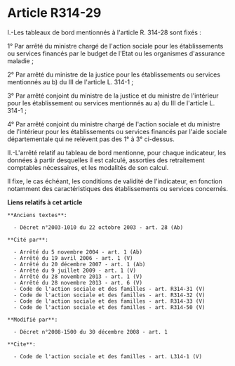 # Article R314-29

I.-Les tableaux de bord mentionnés à l'article R. 314-28 sont fixés : 

1° Par arrêté du ministre chargé de l'action sociale pour les établissements ou services financés par le budget de l'Etat ou
les organismes d'assurance maladie ; 

2° Par arrêté du ministre de la justice pour les établissements ou services mentionnés au b) du III de l'article L. 314-1 ; 

3° Par arrêté conjoint du ministre de la justice et du ministre de l'intérieur pour les établissement ou services mentionnés
au a) du III de l'article L. 314-1 ; 

4° Par arrêté conjoint du ministre chargé de l'action sociale et du ministre de l'intérieur pour les établissements ou
services financés par l'aide sociale départementale qui ne relèvent pas des 1° à 3° ci-dessus. 

II.-L'arrêté relatif au tableau de bord mentionne, pour chaque indicateur, les données à partir desquelles il est calculé,
assorties des retraitement comptables nécessaires, et les modalités de son calcul. 

Il fixe, le cas échéant, les conditions de validité de l'indicateur, en fonction notamment des caractéristiques des
établissements ou services concernés.

**Liens relatifs à cet article**

	**Anciens textes**:

	  - Décret n°2003-1010 du 22 octobre 2003 - art. 28 (Ab)

	**Cité par**:

	  - Arrêté du 5 novembre 2004 - art. 1 (Ab)
	  - Arrêté du 19 avril 2006 - art. 1 (V)
	  - Arrêté du 20 décembre 2007 - art. 1 (Ab)
	  - Arrêté du 9 juillet 2009 - art. 1 (V)
	  - Arrêté du 28 novembre 2013 - art. 1 (V)
	  - Arrêté du 28 novembre 2013 - art. 6 (V)
	  - Code de l'action sociale et des familles - art. R314-31 (V)
	  - Code de l'action sociale et des familles - art. R314-32 (V)
	  - Code de l'action sociale et des familles - art. R314-33 (V)
	  - Code de l'action sociale et des familles - art. R314-50 (V)

	**Modifié par**:

	  - Décret n°2008-1500 du 30 décembre 2008 - art. 1

	**Cite**:

	  - Code de l'action sociale et des familles - art. L314-1 (V)

